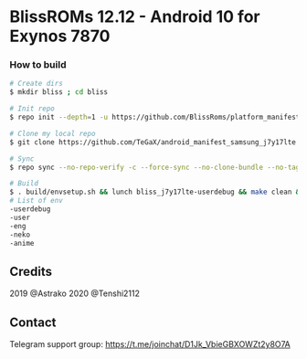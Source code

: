 # BlissROMs 12.12 - Android 10 for Exynos 7870

### How to build ###

```bash
# Create dirs
$ mkdir bliss ; cd bliss

# Init repo
$ repo init --depth=1 -u https://github.com/BlissRoms/platform_manifest.git -b q

# Clone my local repo
$ git clone https://github.com/TeGaX/android_manifest_samsung_j7y17lte.git -b BlissROM .repo/local_manifests

# Sync
$ repo sync --no-repo-verify -c --force-sync --no-clone-bundle --no-tags --optimized-fetch --prune -j`nproc`

# Build
$ . build/envsetup.sh && lunch bliss_j7y17lte-userdebug && make clean && blissify j7y17lte eng
# List of env
-userdebug
-user
-eng
-neko
-anime
```

## Credits
2019 @Astrako
2020 @Tenshi2112

## Contact
Telegram support group: https://t.me/joinchat/D1Jk_VbieGBXOWZt2y8O7A
